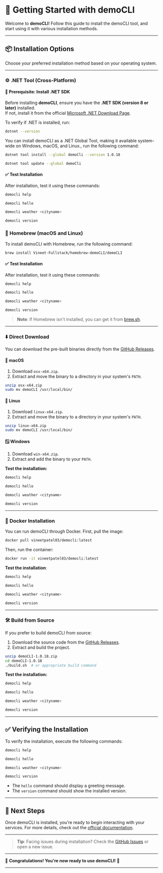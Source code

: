 ﻿# 🚀 **Getting Started with demoCLI**

Welcome to **demoCLI**! Follow this guide to install the demoCLI tool, and start using it with various installation methods.

---

## 📦 **Installation Options**

Choose your preferred installation method based on your operating system.

---

### ⚙️ **.NET Tool (Cross-Platform)**

#### 🔹 **Prerequisite: Install .NET SDK**  

Before installing **demoCLI**, ensure you have the **.NET SDK (version 8 or later)** installed.  
If not, install it from the official [Microsoft .NET Download Page](https://dotnet.microsoft.com/download/dotnet/8.0).  

To verify if .NET is installed, run:  

```bash
dotnet --version
```
You can install demoCLI as a .NET Global Tool, making it available system-wide on Windows, macOS, and Linux., run the following command:

```bash
dotnet tool install --global demoCli --version 1.0.18
```
```bash
dotnet tool update --global demoCli
```

#### ✅ Test Installation

After installation, test it using these commands:

```bash
democli help
```
```bash
democli hello
```
```bash
democli weather <cityname>
```
```bash
democli version
```

### 🍺 **Homebrew (macOS and Linux)**

To install demoCLI with Homebrew, run the following command:

```bash
brew install Vineet-Fullstack/homebrew-demoCLI/demoCLI
```

#### ✅ Test Installation

After installation, test it using these commands:

```bash
democli help
```
```bash
democli hello
```
```bash
democli weather <cityname>
```
```bash
democli version
```

> **Note**: If Homebrew isn't installed, you can get it from [brew.sh](https://brew.sh).

---

### ⬇️ **Direct Download**

You can download the pre-built binaries directly from the [GitHub Releases](https://github.com/Vineet-Fullstack/demoCLI/releases/tag/v1.0.18).

#### 🍏 **macOS** 

1. Download `osx-x64.zip`.
2. Extract and move the binary to a directory in your system's `PATH`.

```bash
unzip osx-x64.zip
sudo mv demoCLI /usr/local/bin/
```

#### 🐧 **Linux**

1. Download `linux-x64.zip`.
2. Extract and move the binary to a directory in your system's `PATH`.

```bash
unzip linux-x64.zip
sudo mv demoCLI /usr/local/bin/
```

#### 🪟 **Windows**

1. Download `win-x64.zip`.
2. Extract and add the binary to your `PATH`.

**Test the installation:**

```powershell
democli help
```
```powershell
democli hello
```
```powershell
democli weather <cityname>
```
```powershell
democli version
```

---

### 🐳 **Docker Installation**

You can run demoCLI through Docker. First, pull the image:

```bash
docker pull vineetpatel03/democli:latest
```

Then, run the container:

```bash
docker run -it vineetpatel03/democli:latest
```

**Test the installation**:

```bash
democli help
```
```bash
democli hello
```
```bash
democli weather <cityname>
```
```bash
democli version
```

---

### 🛠️ **Build from Source**

If you prefer to build demoCLI from source:

1. Download the source code from the [GitHub Releases](https://github.com/Vineet-Fullstack/demoCLI/releases/tag/v1.0.18).
2. Extract and build the project.

```bash
unzip demoCLI-1.0.18.zip
cd demoCLI-1.0.18
./build.sh  # or appropriate build command
```

**Test the installation:**

```bash
democli help
```
```bash
democli hello
```
```bash
democli weather <cityname>
```
```bash
democli version
```

---

## ✅ **Verifying the Installation**

To verify the installation, execute the following commands:

```bash
democli help
```
```bash
democli hello
```
```bash
democli weather <cityname>
```
```bash
democli version
```

- The `hello` command should display a greeting message.
- The `version` command should show the installed version.

---

## 🚀 **Next Steps**

Once demoCLI is installed, you’re ready to begin interacting with your services. For more details, check out the [official documentation](#).

---

> **Tip**: Facing issues during installation? Check the [GitHub Issues](https://github.com/Vineet-Fullstack/demoCLI/issues) or open a new issue.

---

🎉 **Congratulations! You're now ready to use demoCLI!** 🎉

---
